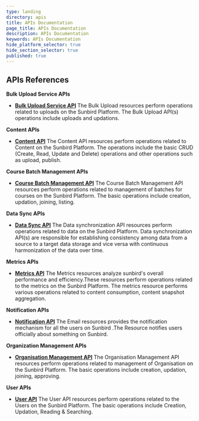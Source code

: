 ```yaml
---
type: landing
directory: apis
title: APIs Documentation
page_title: APIs Documentation
description: APIs Documentation
keywords: APIs Documentation
hide_platform_selector: true
hide_section_selector: true
published: true
---
```

## APIs References

**Bulk Upload Service APIs**

- **[Bulk Upload Service API](/apis/bulkupload/)** The Bulk Upload resources perform operations related to uploads on the Sunbird Platform. The Bulk Upload API(s) operations include uploads and updations.

**Content APIs**

- **[Content API](/apis/content/)** The Content API resources perform operations related to Content on the Sunbird Platform. The operations include the basic CRUD (Create, Read, Update and Delete) operations and other operations such as upload, publish.

**Course Batch Management APIs**

- **[Course Batch Management API](/apis/coursebatchmanapi/)** The Course Batch Management API resources perform operations related to management of batches for courses on the Sunbird Platform. The basic operations include creation, updation, joining, listing.

**Data Sync APIs**

- **[Data Sync API](/apis/datasyncapi/)** The Data synchronization API resources perform operations related to data on the Sunbird Platform. Data synchronization API(s) are responsible for establishing consistency among data from a source to a target data storage and vice versa with continuous harmonization of the data over time.

**Metrics APIs**

- **[Metrics API](/apis/metricsapi/)** The Metrics resources analyze sunbird's overall performance and efficiency.These resources perform operations related to the metrics on the Sunbird Platform. The metrics resource performs various operations related to content consumption, content snapshot aggregation.

**Notification APIs**

- **[Notification API](/apis/notificationapi/)** The Email resources provides the notification mechanism for all the users on Sunbird .The Resource notifies users officially about something on Sunbird.

**Organization Management APIs**

- **[Organisation Management API](/apis/orgapi/)** The Organisation Management API resources perform operations related to management of Organisation on the Sunbird Platform. The basic operations include creation, updation, joining, approving.

**User APIs**

- **[User API](/apis/userapi/)** The User API resources perform operations related to the Users on the Sunbird Platform. The basic operations include Creation, Updation, Reading & Searching.
